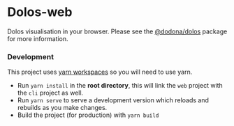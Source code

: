 # Dolos-web

Dolos visualisation in your browser. Please see the [@dodona/dolos](https://www.npmjs.com/package/@dodona/dolos) package for more information.

### Development

This project uses [yarn workspaces](https://classic.yarnpkg.com/en/docs/workspaces/)
so you will need to use yarn.

- Run `yarn install` in the **root directory**, this will link the `web` project
  with the `cli` project as well.
- Run `yarn serve` to serve a development version which reloads and rebuilds as you make changes.
- Build the project (for production) with `yarn build`

